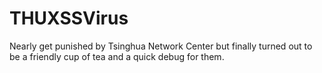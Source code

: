 THUXSSVirus
===========

Nearly get punished by Tsinghua Network Center but finally turned out to be a friendly cup of tea and a quick debug for them.
